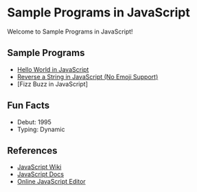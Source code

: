 # Sample Programs in JavaScript

Welcome to Sample Programs in JavaScript!

## Sample Programs

- [Hello World in JavaScript](https://therenegadecoder.com/code/hello-world-in-javascript/)
- [Reverse a String in JavaScript (No Emoji Support)](https://github.com/jrg94/sample-programs/issues/93)
- [Fizz Buzz in JavaScript]

## Fun Facts

- Debut: 1995
- Typing: Dynamic

## References

- [JavaScript Wiki](https://en.wikipedia.org/wiki/JavaScript)
- [JavaScript Docs](https://www.javascript.com/)
- [Online JavaScript Editor](https://js.do/)
